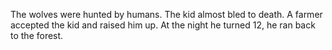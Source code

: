 The wolves were hunted by humans.
The kid almost bled to death.
A farmer accepted the kid and raised him up.
At the night he turned 12, he ran back to the forest.